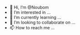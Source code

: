 - 👋 Hi, I’m @Noubom
- 👀 I’m interested in ...
- 🌱 I’m currently learning ...
- 💞️ I’m looking to collaborate on ...
- 📫 How to reach me ...

<!---
Noubom/Noubom is a ✨ special ✨ repository because its `README.md` (this file) appears on your GitHub profile.
You can click the Preview link to take a look at your changes.
--->
